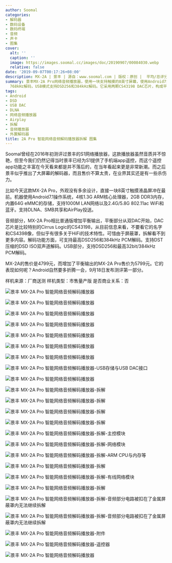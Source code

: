```yaml
---
author: Soomal
categories:
- 解码器
- 数码设备
- 数码终端
- 音频
- 声卡
- 图集
cover:
  alt: ''
  caption: ''
  image: https://images.soomal.cc/images/doc/20190907/00084030.webp
  relative: false
date: '2019-09-07T00:17:26+08:00'
description: MX-2A | 景丰 | 源自：www.soomal.com | 版权：原创 |  平均/总评分：09.16/174
summary: 景丰MX-2A Pro网络音频播放器，使用一块支持触摸的8英寸屏幕，使用Android7操作系统，支持千兆LAN和802.11ac WiFi。播放器模式支持DSD512和PCM
  768kHz解码，USB模式支持DSD256和384kHz解码。它采用两颗CS43198 DAC芯片，构成平衡输出……
tags:
- Android
- DSD
- USB DAC
- DLNA
- 网络音频播放器
- Airplay
- 拆解
- 音频播放器
- 外置解码器
title: 2A Pro 智能网络音频解码播放器拆解 图集
---
```


Soomal曾经在2016年初测评过景丰的S1网络播放器，这款播放器虽然音质并不惊艳，但至今我们仍然记得当时景丰已经为S1提供了手机端app遥控，而这个遥控app功能之丰富在今天看来都是并不落后的，在当年看起来更是非常新潮。而之后景丰似乎推出了大屏幕的解码器，而且售价不算太贵，在业界其实还是有一些杀伤力。

比如今天这款MX-2A Pro，外观没有多余设计，直接一块8英寸触摸液晶屏冲在最前。机器使用Android7.1操作系统，4核1.3G ARM核心处理器，2GB DDR3内存，内置64G eMMC的存储，支持1000M LAN网络以及2.4G/5.8G 802.11ac WiFi和蓝牙。支持DLNA、SMB共享和AirPlay投送。

音频部分，MX-2A Pro相比普通版增加平衡输出，平衡部分从双DAC开始，DAC芯片是比较特别的Cirrus Logic的CS43198，从目前信息来看，不要看它的名字和CS4398像，但似乎有很多关于HiFi的技术特性。可惜由于屏蔽罩，拆解看不到更多内容。解码功能方面，可支持最高DSD256和384kHz PCM解码。支持DST压缩的DSD ISO双声道解码。USB部分，支持DSD256和最高32bit/384kHz PCM解码。

MX-2A的售价是4799元，而增加了平衡输出的MX-2A Pro售价为5799元。它的表现如何呢？Android自然要多折腾一会，9月18日发布测评第一部分。


样机来源：厂商送测
样机类型：市售量产版
是否商业关系：否

![景丰 MX-2A Pro 智能网络音频解码播放器](https://images.soomal.cc/images/doc/20190906/00084006.webp)




![景丰 MX-2A Pro 智能网络音频解码播放器](https://images.soomal.cc/images/doc/20190906/00084007.webp)




![景丰 MX-2A Pro 智能网络音频解码播放器](https://images.soomal.cc/images/doc/20190906/00084008.webp)




![景丰 MX-2A Pro 智能网络音频解码播放器](https://images.soomal.cc/images/doc/20190906/00084009.webp)




![景丰 MX-2A Pro 智能网络音频解码播放器](https://images.soomal.cc/images/doc/20190906/00084010.webp)




![景丰 MX-2A Pro 智能网络音频解码播放器](https://images.soomal.cc/images/doc/20190906/00084011.webp)




![景丰 MX-2A Pro 智能网络音频解码播放器](https://images.soomal.cc/images/doc/20190906/00084012.webp)




![景丰 MX-2A Pro 智能网络音频解码播放器-USB存储与USB DAC接口](https://images.soomal.cc/images/doc/20190906/00084013.webp)




![景丰 MX-2A Pro 智能网络音频解码播放器](https://images.soomal.cc/images/doc/20190906/00084014.webp)




![景丰 MX-2A Pro 智能网络音频解码播放器-拆解](https://images.soomal.cc/images/doc/20190906/00084015.webp)




![景丰 MX-2A Pro 智能网络音频解码播放器-拆解](https://images.soomal.cc/images/doc/20190906/00084016.webp)




![景丰 MX-2A Pro 智能网络音频解码播放器-拆解](https://images.soomal.cc/images/doc/20190906/00084017.webp)




![景丰 MX-2A Pro 智能网络音频解码播放器-拆解](https://images.soomal.cc/images/doc/20190906/00084018.webp)




![景丰 MX-2A Pro 智能网络音频解码播放器-拆解-主控模块](https://images.soomal.cc/images/doc/20190906/00084019.webp)




![景丰 MX-2A Pro 智能网络音频解码播放器-拆解-网络模块](https://images.soomal.cc/images/doc/20190906/00084020.webp)




![景丰 MX-2A Pro 智能网络音频解码播放器-拆解-ARM CPU与内存等](https://images.soomal.cc/images/doc/20190906/00084021.webp)




![景丰 MX-2A Pro 智能网络音频解码播放器-拆解](https://images.soomal.cc/images/doc/20190906/00084022.webp)




![景丰 MX-2A Pro 智能网络音频解码播放器-拆解-有线网络模块](https://images.soomal.cc/images/doc/20190906/00084023.webp)




![景丰 MX-2A Pro 智能网络音频解码播放器-拆解](https://images.soomal.cc/images/doc/20190906/00084024.webp)




![景丰 MX-2A Pro 智能网络音频解码播放器-拆解-音频部分电路被扣在了金属屏蔽罩内无法继续拆解](https://images.soomal.cc/images/doc/20190906/00084025.webp)




![景丰 MX-2A Pro 智能网络音频解码播放器-拆解-音频部分电路被扣在了金属屏蔽罩内无法继续拆解](https://images.soomal.cc/images/doc/20190906/00084026.webp)




![景丰 MX-2A Pro 智能网络音频解码播放器-附件](https://images.soomal.cc/images/doc/20190906/00084027.webp)




![景丰 MX-2A Pro 智能网络音频解码播放器-遥控器](https://images.soomal.cc/images/doc/20190906/00084028.webp)




![景丰 MX-2A Pro 智能网络音频解码播放器](https://images.soomal.cc/images/doc/20190906/00084029.webp)